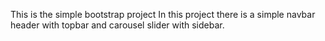 This is the simple bootstrap project
In this project there is a simple navbar header with topbar and carousel slider with sidebar.
